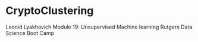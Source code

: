 # CryptoClustering

Leonid Lyakhovich
Module 19: Unsupervised Machine learning
Rutgers Data Science Boot Camp
